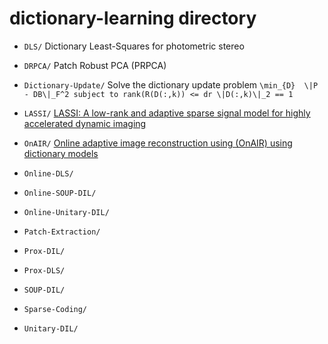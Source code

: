 # dictionary-learning directory

- `DLS/`
Dictionary Least-Squares for photometric stereo

- `DRPCA/`
Patch Robust PCA (PRPCA)

- `Dictionary-Update/`
Solve the dictionary update problem
``\min_{D}  \|P - DB\|_F^2
subject to rank(R(D(:,k)) <= dr
\|D(:,k)\|_2 == 1``

- `LASSI/`
[LASSI: A low-rank and adaptive sparse signal model for highly accelerated dynamic imaging](http://doi.org/10.1109/IVMSPW.2016.7528216)

- `OnAIR/`
[Online adaptive image reconstruction using (OnAIR) using dictionary models](http://doi.org/10.1109/TCI.2019.2931092)

- `Online-DLS/`

- `Online-SOUP-DIL/`

- `Online-Unitary-DIL/`

- `Patch-Extraction/`

- `Prox-DIL/`

- `Prox-DLS/`

- `SOUP-DIL/`

- `Sparse-Coding/`

- `Unitary-DIL/`
